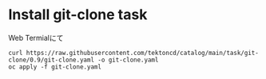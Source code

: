 # Install git-clone task
Web Termialにて
```
curl https://raw.githubusercontent.com/tektoncd/catalog/main/task/git-clone/0.9/git-clone.yaml -o git-clone.yaml
oc apply -f git-clone.yaml
```